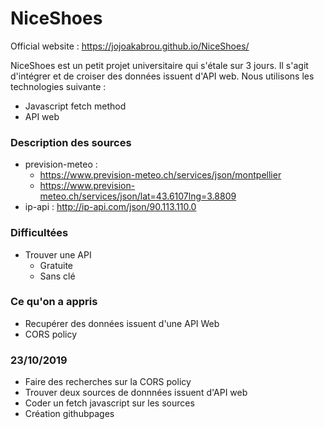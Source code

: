 # NiceShoes
Official website : https://jojoakabrou.github.io/NiceShoes/
<p> NiceShoes est un petit projet universitaire qui s'étale sur 3 jours. Il s'agit d'intégrer et de croiser des données issuent d'API web. Nous utilisons les technologies suivante : </p>

* Javascript fetch method
* API web
  

### Description des sources 

* prevision-meteo : 
  * https://www.prevision-meteo.ch/services/json/montpellier
  * https://www.prevision-meteo.ch/services/json/lat=43.6107lng=3.8809
* ip-api : http://ip-api.com/json/90.113.110.0


### Difficultées

* Trouver une API 
  * Gratuite
  * Sans clé

### Ce qu'on a appris

* Recupérer des données issuent d'une API Web
* CORS policy

### 23/10/2019

* Faire des recherches sur la CORS policy
* Trouver deux sources de donnnées issuent d'API web
* Coder un fetch javascript sur les sources
* Création githubpages
